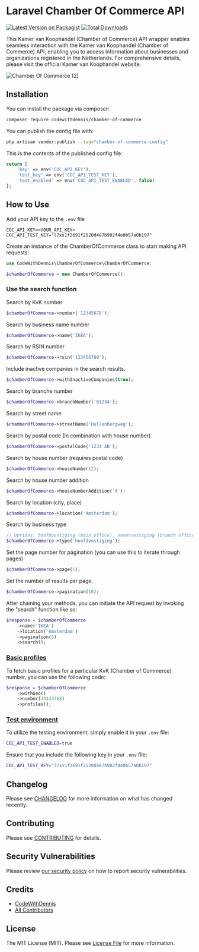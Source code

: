 # Laravel Chamber Of Commerce API

[![Latest Version on Packagist](https://img.shields.io/packagist/v/codewithdennis/chamber-of-commerce.svg?style=flat-square)](https://packagist.org/packages/codewithdennis/chamber-of-commerce)
[![Total Downloads](https://img.shields.io/packagist/dt/codewithdennis/chamber-of-commerce.svg?style=flat-square)](https://packagist.org/packages/codewithdennis/chamber-of-commerce)

This Kamer van Koophandel (Chamber of Commerce) API wrapper enables seamless interaction with the Kamer van Koophandel (Chamber of Commerce) API, enabling you to access information about businesses and organizations registered in the Netherlands. For comprehensive details, please visit the official Kamer van Koophandel website.

![Chamber Of Commerce (2)](https://github.com/CodeWithDennis/chamber-of-commerce/assets/23448484/2f892e9b-1927-4355-b1a1-043c12f69caa)

## Installation

You can install the package via composer:

```bash
composer require codewithdennis/chamber-of-commerce
```

You can publish the config file with:

```bash
php artisan vendor:publish --tag="chamber-of-commerce-config"
```

This is the contents of the published config file:

```php
return [
    'key' => env('COC_API_KEY'),
    'test_key' => env('COC_API_TEST_KEY'),
    'test_enabled' => env('COC_API_TEST_ENABLED', false)
];
```

## How to Use
Add your API key to the `.env` file

```dotenv
COC_API_KEY=<YOUR_API_KEY>
COC_API_TEST_KEY="l7xx1f2691f2520d487b902f4e0b57a0b197"
```

Create an instance of the ChamberOfCommerce class to start making API requests:

```php
use CodeWithDennis\ChamberOfCommerce\ChamberOfCommerce;

$chamberOfCommerce = new ChamberOfCommerce();
```

### Use the search function

Search by KvK number
```php
$chamberOfCommerce->number('12345678');
```

Search by business name number

```php
$chamberOfCommerce->name('IKEA');
```

Search by RSIN number
```php
$chamberOfCommerce->rsin('123456789');
```

Include inactive companies in the search results.
```php
$chamberOfCommerce->withInactiveCompanies(true);
```

Search by branche number
```php
$chamberOfCommerce->branchNumber('B1234');
```

Search by street name

```php
$chamberOfCommerce->streetName('Hullenbergweg');
```

Search by postal code (In combination with house number)
```php
$chamberOfCommerce->postalCode('1234 AB');
```

Search by house number (requires postal code)
```php
$chamberOfCommerce->houseNumber(2);
```
Search by house number addition

```php
$chamberOfCommerce->houseNumberAddition('A');
```

Search by location (city, place)

```PHP
$chamberOfCommerce->location('Amsterdam');
```

Search by business type
```php
// Options: hoofdvestiging (main office), nevenvestiging (branch office), rechtspersoon (legal entity)
$chamberOfCommerce->type('hoofdvestiging');
```

Set the page number for pagination (you can use this to iterate through pages)
```php
$chamberOfCommerce->page(1);
```

Set the number of results per page.
```php
$chamberOfCommerce->pagination(10);
```

After chaining your methods, you can initiate the API request by invoking the "search" function like so:

```php
$response = $chamberOfCommerce
    ->name('IKEA')
    ->location('Amsterdam')
    ->pagination(5)
    ->search();
```

### [Basic profiles](https://developers.kvk.nl/documentation/basisprofiel-api)
To fetch basic profiles for a particular KvK (Chamber of Commerce) number, you can use the following code:

```php
$response = $chamberOfCommerce
    ->withGeo()
    ->number(33143768)
    ->profiles();
```

### [Test environment](https://developers.kvk.nl/documentation/testing)
To utilize the testing environment, simply enable it in your `.env` file:

```bash
COC_API_TEST_ENABLED=true
```

Ensure that you include the following key in your `.env` file:

```bash
COC_API_TEST_KEY="l7xx1f2691f2520d487b902f4e0b57a0b197"
```

## Changelog

Please see [CHANGELOG](CHANGELOG.md) for more information on what has changed recently.

## Contributing

Please see [CONTRIBUTING](CONTRIBUTING.md) for details.

## Security Vulnerabilities

Please review [our security policy](../../security/policy) on how to report security vulnerabilities.

## Credits

- [CodeWithDennis](https://github.com/CodeWithDennis)
- [All Contributors](../../contributors)

## License

The MIT License (MIT). Please see [License File](LICENSE.md) for more information.
